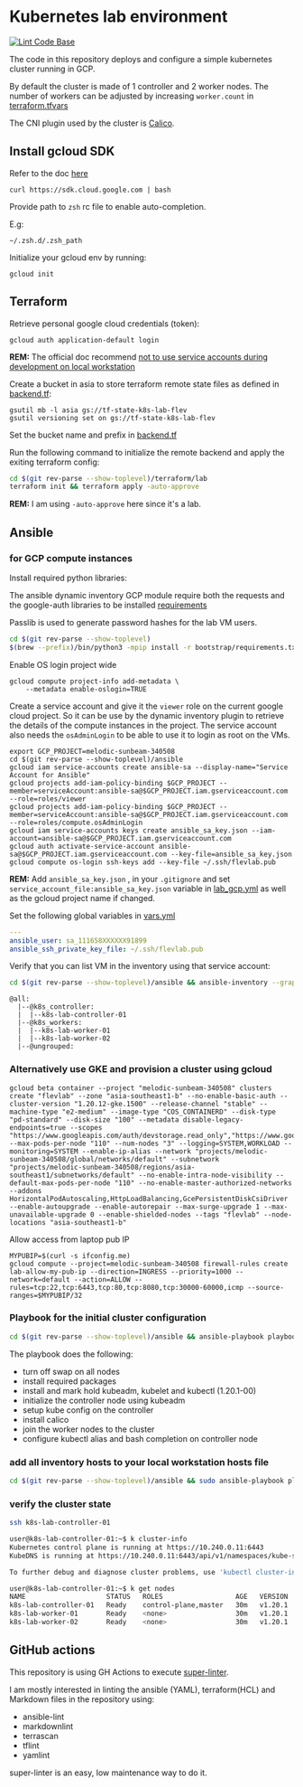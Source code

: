 # Kubernetes lab environment

[![Lint Code Base](https://github.com/fred-lev/k8s-gcp-lab/actions/workflows/linter.yml/badge.svg?branch=main)](https://github.com/fred-lev/k8s-gcp-lab/actions/workflows/linter.yml)

The code in this repository deploys and configure a simple kubernetes cluster running in GCP.

By default the cluster is made of 1 controller and 2 worker nodes. The number of workers can be adjusted by increasing `worker.count` in [terraform.tfvars](terraform/lab/terraform.tfvars)

The CNI plugin used by the cluster is [Calico](https://docs.projectcalico.org/about/about-calico).

## Install gcloud SDK

Refer to the doc [here](https://cloud.google.com/sdk/docs/downloads-interactive)

```console
curl https://sdk.cloud.google.com | bash
```

Provide path to `zsh` rc file to enable auto-completion.

E.g:

```console
~/.zsh.d/.zsh_path
```

Initialize your gcloud env by running:

```console
gcloud init
```

## Terraform

Retrieve personal google cloud credentials (token):

```console
gcloud auth application-default login
```

**REM:** The official doc recommend [not to use service accounts during development on local workstation](https://cloud.google.com/iam/docs/best-practices-for-using-and-managing-service-accounts#development)

Create a bucket in asia to store terraform remote state files as defined in [backend.tf](terraform/lab/backend.tf):

```console
gsutil mb -l asia gs://tf-state-k8s-lab-flev
gsutil versioning set on gs://tf-state-k8s-lab-flev
```

Set the bucket name and prefix in [backend.tf](terraform/lab/backend.tf)

Run the following command to initialize the remote backend and apply the exiting terraform config:

```bash
cd $(git rev-parse --show-toplevel)/terraform/lab
terraform init && terraform apply -auto-approve
```

**REM:** I am using `-auto-approve` here since it's a lab.

## Ansible

### for GCP compute instances

Install required python libraries:

The ansible dynamic inventory GCP module require both the requests and the google-auth libraries to be installed [requirements](bootstrap/requirements.txt)

Passlib is used to generate password hashes for the lab VM users.

```sh
cd $(git rev-parse --show-toplevel)
$(brew --prefix)/bin/python3 -mpip install -r bootstrap/requirements.txt --user
```

Enable OS login project wide

```console
gcloud compute project-info add-metadata \
    --metadata enable-oslogin=TRUE
```


Create a service account and give it the `viewer` role on the current google cloud project.
So it can be use by the dynamic inventory plugin to retrieve the details of the compute instances in the project.
The service account also needs the `osAdminLogin` to be able to use it to login as root on the VMs.

```console
export GCP_PROJECT=melodic-sunbeam-340508
cd $(git rev-parse --show-toplevel)/ansible
gcloud iam service-accounts create ansible-sa --display-name="Service Account for Ansible"
gcloud projects add-iam-policy-binding $GCP_PROJECT --member=serviceAccount:ansible-sa@$GCP_PROJECT.iam.gserviceaccount.com --role=roles/viewer
gcloud projects add-iam-policy-binding $GCP_PROJECT --member=serviceAccount:ansible-sa@$GCP_PROJECT.iam.gserviceaccount.com --role=roles/compute.osAdminLogin
gcloud iam service-accounts keys create ansible_sa_key.json --iam-account=ansible-sa@$GCP_PROJECT.iam.gserviceaccount.com
gcloud auth activate-service-account ansible-sa@$GCP_PROJECT.iam.gserviceaccount.com --key-file=ansible_sa_key.json
gcloud compute os-login ssh-keys add --key-file ~/.ssh/flevlab.pub
```

**REM:** Add `ansible_sa_key.json` , in your `.gitignore` and set `service_account_file:ansible_sa_key.json` variable in [lab_gcp.yml](ansible/inventory/lab_gcp.yml) as well as the gcloud project name if changed.

Set the following global variables in [vars.yml](ansible/inventory/group_vars/all/vars.yml)

```yaml
---
ansible_user: sa_111658XXXXXX91899
ansible_ssh_private_key_file: ~/.ssh/flevlab.pub
```

Verify that you can list VM in the inventory using that service account:

```bash
cd $(git rev-parse --show-toplevel)/ansible && ansible-inventory --graph  -i inventory
```

```console
@all:
  |--@k8s_controller:
  |  |--k8s-lab-controller-01
  |--@k8s_workers:
  |  |--k8s-lab-worker-01
  |  |--k8s-lab-worker-02
  |--@ungrouped:
```

### Alternatively use GKE and provision a cluster using gcloud

```console
gcloud beta container --project "melodic-sunbeam-340508" clusters create "flevlab" --zone "asia-southeast1-b" --no-enable-basic-auth --cluster-version "1.20.12-gke.1500" --release-channel "stable" --machine-type "e2-medium" --image-type "COS_CONTAINERD" --disk-type "pd-standard" --disk-size "100" --metadata disable-legacy-endpoints=true --scopes "https://www.googleapis.com/auth/devstorage.read_only","https://www.googleapis.com/auth/logging.write","https://www.googleapis.com/auth/monitoring","https://www.googleapis.com/auth/servicecontrol","https://www.googleapis.com/auth/service.management.readonly","https://www.googleapis.com/auth/trace.append" --max-pods-per-node "110" --num-nodes "3" --logging=SYSTEM,WORKLOAD --monitoring=SYSTEM --enable-ip-alias --network "projects/melodic-sunbeam-340508/global/networks/default" --subnetwork "projects/melodic-sunbeam-340508/regions/asia-southeast1/subnetworks/default" --no-enable-intra-node-visibility --default-max-pods-per-node "110" --no-enable-master-authorized-networks --addons HorizontalPodAutoscaling,HttpLoadBalancing,GcePersistentDiskCsiDriver --enable-autoupgrade --enable-autorepair --max-surge-upgrade 1 --max-unavailable-upgrade 0 --enable-shielded-nodes --tags "flevlab" --node-locations "asia-southeast1-b"
```

Allow access from laptop pub IP

```console
MYPUBIP=$(curl -s ifconfig.me)
gcloud compute --project=melodic-sunbeam-340508 firewall-rules create lab-allow-my-pub-ip --direction=INGRESS --priority=1000 --network=default --action=ALLOW --rules=tcp:22,tcp:6443,tcp:80,tcp:8080,tcp:30000-60000,icmp --source-ranges=$MYPUBIP/32
```

### Playbook for the initial cluster configuration

```bash
cd $(git rev-parse --show-toplevel)/ansible && ansible-playbook playbooks/lab.yml -i inventory
```

<!-- textlint-disable -->

The playbook does the following:

- turn off swap on all nodes
- install required packages
- install and mark hold kubeadm, kubelet and kubectl (1.20.1-00)
- initialize the controller node using kubeadm
- setup kube config on the controller
- install calico
- join the worker nodes to the cluster
- configure kubectl alias and bash completion on controller node

<!-- textlint-enable -->

### add all inventory hosts to your local workstation hosts file

```bash
cd $(git rev-parse --show-toplevel)/ansible && sudo ansible-playbook playbooks/add_nodes_etc_hosts.yml -i inventory
```

### verify the cluster state

```bash
ssh k8s-lab-controller-01
```

```bash
user@k8s-lab-controller-01:~$ k cluster-info
Kubernetes control plane is running at https://10.240.0.11:6443
KubeDNS is running at https://10.240.0.11:6443/api/v1/namespaces/kube-system/services/kube-dns:dns/proxy

To further debug and diagnose cluster problems, use 'kubectl cluster-info dump'.
```

```bash
user@k8s-lab-controller-01:~$ k get nodes
NAME                    STATUS   ROLES                  AGE   VERSION
k8s-lab-controller-01   Ready    control-plane,master   30m   v1.20.1
k8s-lab-worker-01       Ready    <none>                 30m   v1.20.1
k8s-lab-worker-02       Ready    <none>                 30m   v1.20.1
```

## GitHub actions

This repository is using GH Actions to execute [super-linter](https://github.com/github/super-linter).

I am mostly interested in linting the ansible (YAML), terraform(HCL) and Markdown files in the repository using:

- ansible-lint
- markdownlint
- terrascan
- tflint
- yamlint

super-linter is an easy, low maintenance way to do it.
